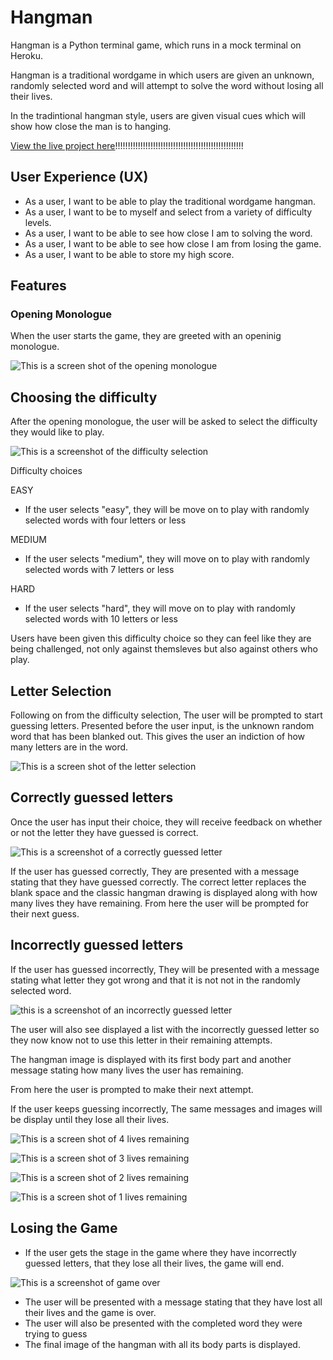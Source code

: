 # Hangman

Hangman is a Python terminal game, which runs in a mock terminal on Heroku.

Hangman is a traditional wordgame in which users are given an unknown, randomly selected word and will attempt to solve the word without losing all their lives. 

In the tradintional hangman style, users are given visual cues which will show how close the man is to hanging. 

[View the live project here]()!!!!!!!!!!!!!!!!!!!!!!!!!!!!!!!!!!!!!!!!!!!!!!!!!!!


## User Experience (UX)

 - As a user, I want to be able to play the traditional wordgame hangman.
 - As a user, I want to be to myself and select from a variety of difficulty levels.
 - As a user, I want to be able to see how close I am to solving the word.
 - As a user, I want to be able to see how close I am from losing the game. 
 - As a user, I want to be able to store my high score.


## Features

### Opening Monologue

When the user starts the game, they are greeted with an openinig monologue. 

![This is a screen shot of the opening monologue](./assets/screenshots/opening_monologue.png)


## Choosing the difficulty

After the opening monologue, the user will be asked to select the difficulty they would like to play. 

![This is a screenshot of the difficulty selection](./assets/screenshots/difficulty_choice.png)

Difficulty choices

EASY
- If the user selects "easy", they will be move on to play with randomly selected words with four letters or less

MEDIUM
- If the user selects "medium", they will move on to play  with randomly selected words with 7 letters or less

HARD
- If the user selects "hard", they will move on to play  with randomly selected words with 10 letters or less


Users have been given this difficulty choice so they can feel like they are being challenged, not only against themsleves but also against others who play. 


## Letter Selection

Following on from the difficulty selection, The user will be prompted to start guessing letters. Presented before the user input, is the unknown random word that has been blanked out. This gives the user an indiction of how many letters are in the word. 

![This is a screen shot of the letter selection](./assets/screenshots/letter_choice.png)


## Correctly guessed letters

Once the user has input their choice, they will receive feedback on whether or not the letter they have guessed is correct. 

![This is a screenshot of a correctly guessed letter](./assets/screenshots/correct_letter.png)

If the user has guessed correctly, They are presented with a message stating that they have guessed correctly. The correct letter replaces the blank space and the classic hangman drawing is displayed along with how many lives they have remaining. From here the user will be prompted for their next guess. 


## Incorrectly guessed letters

If the user has guessed incorrectly, They will be presented with a message stating what letter they got wrong and that it is not not in the randomly selected word. 

![this is a screenshot of an incorrectly guessed letter](./assets/screenshots/wrong_letter_five.png)

The user will also see displayed a list with the incorrectly guessed letter so they now know not to use this letter in their remaining attempts. 

The hangman image is displayed with its first body part and another message stating how many lives the user has remaining. 

From here the user is prompted to make their next attempt. 

If the user keeps guessing incorrectly, The same messages and images will be display until they lose all their lives. 

![This is a screen shot of 4 lives remaining](./assets/screenshots/wrong_letter_four.png)

![This is a screen shot of 3 lives remaining](./assets/screenshots/wrong_letter_three.png)

![This is a screen shot of 2 lives remaining](./assets/screenshots/wrong_letter_two.png)

![This is a screen shot of 1 lives remaining](./assets/screenshots/wrong_letter_one.png)

## Losing the Game

 - If the user gets the stage in the game where they have incorrectly guessed letters, that they lose all their lives, the game will end.

![This is a screenshot of game over](./assets/screenshots/wrong_letter_game_over.png)

- The user will be presented with a message stating that they have lost all their lives and the game is over.
- The user will also be presented with the completed word they were trying to guess 
- The final image of the hangman with all its body parts is displayed. 